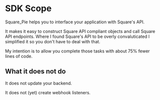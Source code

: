 # SDK Scope

Square_Pie helps you to interface your application with Square's API.

It makes it easy to construct Square API compliant objects and call Square API endpoints. Where I found Square's API to be
overly convaluticated I simplified it so you don't have to deal with that.

My intention is to allow you complete those tasks with about 75% fewer lines of code.

## What it does not do

It does not update your backend.

It does not (yet) create webhook listeners.

